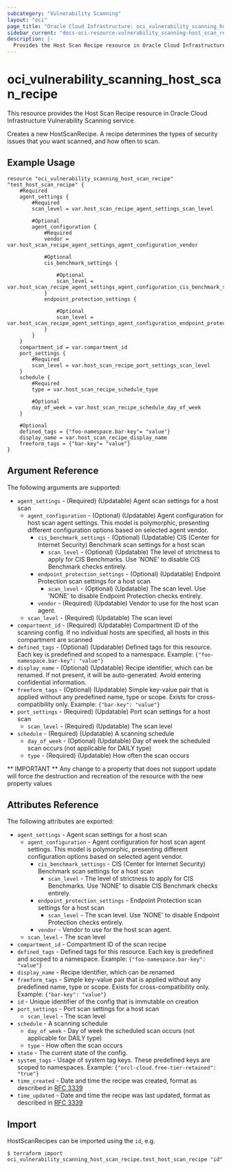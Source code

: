 ```yaml
---
subcategory: "Vulnerability Scanning"
layout: "oci"
page_title: "Oracle Cloud Infrastructure: oci_vulnerability_scanning_host_scan_recipe"
sidebar_current: "docs-oci-resource-vulnerability_scanning-host_scan_recipe"
description: |-
  Provides the Host Scan Recipe resource in Oracle Cloud Infrastructure Vulnerability Scanning service
---
```


# oci_vulnerability_scanning_host_scan_recipe
This resource provides the Host Scan Recipe resource in Oracle Cloud Infrastructure Vulnerability Scanning service.

Creates a new HostScanRecipe. A recipe determines the types of security issues that you want scanned, and how often to scan.


## Example Usage

```hcl
resource "oci_vulnerability_scanning_host_scan_recipe" "test_host_scan_recipe" {
	#Required
	agent_settings {
		#Required
		scan_level = var.host_scan_recipe_agent_settings_scan_level

		#Optional
		agent_configuration {
			#Required
			vendor = var.host_scan_recipe_agent_settings_agent_configuration_vendor

			#Optional
			cis_benchmark_settings {

				#Optional
				scan_level = var.host_scan_recipe_agent_settings_agent_configuration_cis_benchmark_settings_scan_level
			}
			endpoint_protection_settings {

				#Optional
				scan_level = var.host_scan_recipe_agent_settings_agent_configuration_endpoint_protection_settings_scan_level
			}
		}
	}
	compartment_id = var.compartment_id
	port_settings {
		#Required
		scan_level = var.host_scan_recipe_port_settings_scan_level
	}
	schedule {
		#Required
		type = var.host_scan_recipe_schedule_type

		#Optional
		day_of_week = var.host_scan_recipe_schedule_day_of_week
	}

	#Optional
	defined_tags = {"foo-namespace.bar-key"= "value"}
	display_name = var.host_scan_recipe_display_name
	freeform_tags = {"bar-key"= "value"}
}
```

## Argument Reference

The following arguments are supported:

* `agent_settings` - (Required) (Updatable) Agent scan settings for a host scan
	* `agent_configuration` - (Optional) (Updatable) Agent configuration for host scan agent settings. This model is polymorphic, presenting different configuration options based on selected agent vendor.
		* `cis_benchmark_settings` - (Optional) (Updatable) CIS (Center for Internet Security) Benchmark scan settings for a host scan
			* `scan_level` - (Optional) (Updatable) The level of strictness to apply for CIS Benchmarks. Use 'NONE' to disable CIS Benchmark checks entirely.
		* `endpoint_protection_settings` - (Optional) (Updatable) Endpoint Protection scan settings for a host scan
			* `scan_level` - (Optional) (Updatable) The scan level. Use 'NONE' to disable Endpoint Protection checks entirely.
		* `vendor` - (Required) (Updatable) Vendor to use for the host scan agent.
	* `scan_level` - (Required) (Updatable) The scan level
* `compartment_id` - (Required) (Updatable) Compartment ID of the scanning config. If no individual hosts are specified, all hosts in this compartment are scanned
* `defined_tags` - (Optional) (Updatable) Defined tags for this resource. Each key is predefined and scoped to a namespace. Example: `{"foo-namespace.bar-key": "value"}` 
* `display_name` - (Optional) (Updatable) Recipe identifier, which can be renamed. If not present, it will be auto-generated. Avoid entering confidential information.
* `freeform_tags` - (Optional) (Updatable) Simple key-value pair that is applied without any predefined name, type or scope. Exists for cross-compatibility only. Example: `{"bar-key": "value"}` 
* `port_settings` - (Required) (Updatable) Port scan settings for a host scan
	* `scan_level` - (Required) (Updatable) The scan level
* `schedule` - (Required) (Updatable) A scanning schedule
	* `day_of_week` - (Optional) (Updatable) Day of week the scheduled scan occurs (not applicable for DAILY type)
	* `type` - (Required) (Updatable) How often the scan occurs


** IMPORTANT **
Any change to a property that does not support update will force the destruction and recreation of the resource with the new property values

## Attributes Reference

The following attributes are exported:

* `agent_settings` - Agent scan settings for a host scan
	* `agent_configuration` - Agent configuration for host scan agent settings. This model is polymorphic, presenting different configuration options based on selected agent vendor.
		* `cis_benchmark_settings` - CIS (Center for Internet Security) Benchmark scan settings for a host scan
			* `scan_level` - The level of strictness to apply for CIS Benchmarks. Use 'NONE' to disable CIS Benchmark checks entirely.
		* `endpoint_protection_settings` - Endpoint Protection scan settings for a host scan
			* `scan_level` - The scan level. Use 'NONE' to disable Endpoint Protection checks entirely.
		* `vendor` - Vendor to use for the host scan agent.
	* `scan_level` - The scan level
* `compartment_id` - Compartment ID of the scan recipe
* `defined_tags` - Defined tags for this resource. Each key is predefined and scoped to a namespace. Example: `{"foo-namespace.bar-key": "value"}` 
* `display_name` - Recipe identifier, which can be renamed
* `freeform_tags` - Simple key-value pair that is applied without any predefined name, type or scope. Exists for cross-compatibility only. Example: `{"bar-key": "value"}` 
* `id` - Unique identifier of the config that is immutable on creation
* `port_settings` - Port scan settings for a host scan
	* `scan_level` - The scan level
* `schedule` - A scanning schedule
	* `day_of_week` - Day of week the scheduled scan occurs (not applicable for DAILY type)
	* `type` - How often the scan occurs
* `state` - The current state of the config.
* `system_tags` - Usage of system tag keys. These predefined keys are scoped to namespaces. Example: `{"orcl-cloud.free-tier-retained": "true"}` 
* `time_created` - Date and time the recipe was created, format as described in [RFC 3339](https://tools.ietf.org/rfc/rfc3339)
* `time_updated` - Date and time the recipe was last updated, format as described in [RFC 3339](https://tools.ietf.org/rfc/rfc3339)

## Import

HostScanRecipes can be imported using the `id`, e.g.

```
$ terraform import oci_vulnerability_scanning_host_scan_recipe.test_host_scan_recipe "id"
```

